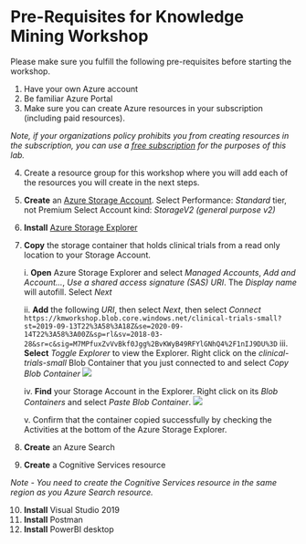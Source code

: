 # Pre-Requisites for Knowledge Mining Workshop

Please make sure you fulfill the following pre-requisites before starting the workshop.

1.	Have your own Azure account 
2.	Be familiar Azure Portal
3.	Make sure you can create Azure resources in your subscription (including paid resources).

  *Note, if your organizations policy prohibits you from creating resources in the subscription, you can use a [free subscription](https://signup.azure.com) for the purposes of this lab.*

4. Create a resource group for this workshop where you will add each of the resources you will create in the next steps.
5. **Create** an [Azure Storage Account](https://docs.microsoft.com/en-us/azure/storage/common/storage-quickstart-create-account?tabs=azure-portal).
Select Performance: *Standard* tier, not Premium
Select Account kind: *StorageV2 (general purpose v2)*
6. **Install** [Azure Storage Explorer](https://azure.microsoft.com/en-us/features/storage-explorer/)
7. **Copy** the storage container that holds clinical trials from a read only location to your Storage Account.

    i. **Open** Azure Storage Explorer and select *Managed Accounts*, *Add and Account...*, *Use a shared access signature (SAS) URI*. The *Display name* will autofill. Select *Next*
    
    ii. **Add** the following *URI*, then select *Next*, then select *Connect*
        ```
      https://kmworkshop.blob.core.windows.net/clinical-trials-small?st=2019-09-13T22%3A58%3A18Z&se=2020-09-14T22%3A58%3A00Z&sp=rl&sv=2018-03-28&sr=c&sig=M7MPfuxZvVvBkf0Jgg%2BvKWyB49RFYlGNhQ4%2F1nIJ9DU%3D
        ```
    iii. **Select** *Toggle Explorer* to view the Explorer. Right click on the *clinical-trials-small* Blob Container that you just connected to and select *Copy Blob Container*
        ![](images/copyblobcontainer.png)
        
    iv. **Find** your Storage Account in the Explorer. Right click on its *Blob Containers* and select *Paste Blob Container*.
        ![](images/pasteblobcontainer.png)
        
    v. Confirm that the container copied successfully by checking the Activities at the bottom of the Azure Storage Explorer.
8.	**Create** an Azure Search

9.	**Create** a Cognitive Services resource

  *Note - You need to create the Cognitive Services resource in the same region as you Azure Search resource.*

10.	**Install** Visual Studio 2019
11. **Install** Postman
12. **Install** PowerBI desktop


